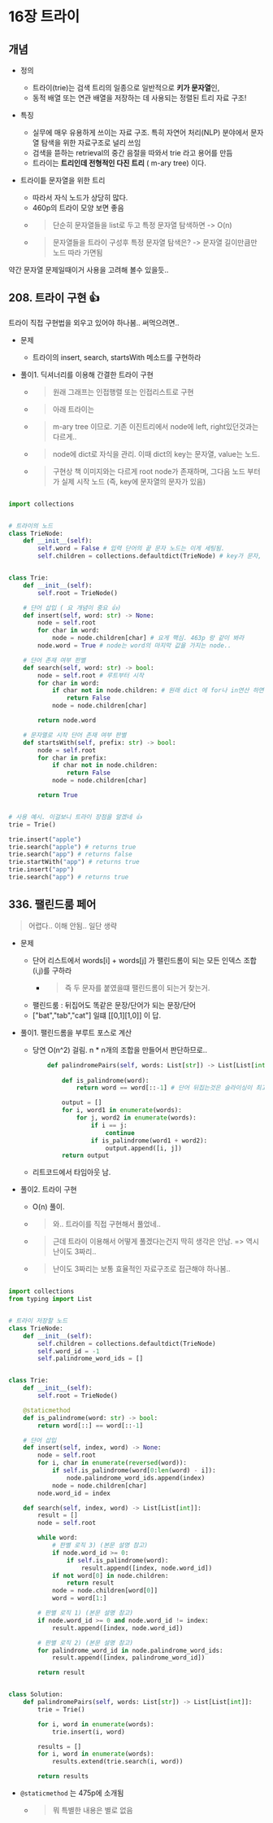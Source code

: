 # 16장 트라이

## 개념

- 정의
  - 트라이(trie)는 검색 트리의 일종으로 일반적으로 **키가 문자열**인,
  - 동적 배열 또는 연관 배열을 저장하는 데 사용되는 정렬된 트리 자료 구조!

- 특징
  - 실무에 매우 유용하게 쓰이는 자료 구조. 특히 자연어 처리(NLP) 분야에서 문자열 탐색을 위한 자료구조로 널리 쓰임
  - 검색을 뜯하는 retrieval의 중간 음절을 따와서 trie 라고 용어를 만듬
  - 트라이는 **트리인데 전형적인 다진 트리** ( m-ary tree) 이다.

- 트라이틑 문자열을 위한 트리
  - 따라서 자식 노드가 상당히 많다.
  - 460p의 트라이 모양 보면 좋음
  - > 단순히 문자열들을 list로 두고 특정 문자열 탐색하면 -> O(n)
  - > 문자열들을 트라이 구성후 특정 문자열 탐색은? -> 문자열 길이만큼만 노드 따라 가면됨

약간 문자열 문제일때이거 사용을 고려해 볼수 있을듯..

## 208. 트라이 구현 👍

트라이 직접 구현법을 외우고 있어야 하나봄.. 써먹으려면..

- 문제
  - 트라이의 insert, search, startsWith 메소드를 구현하라

- 풀이1. 딕셔너리를 이용해 간결한 트라이 구현
  - > 원래 그래프는 인접행렬 또는 인접리스트로 구현
  - > 아래 트라이는
  - > m-ary tree 이므로. 기존 이진트리에서 node에 left, right있던것과는 다르게..
  - > node에 dict로 자식을 관리. 이때 dict의 key는 문자열, value는 노드.
  - > 구현상 책 이미지와는 다르게 root node가 존재하며, 그다음 노드 부터가 실제 시작 노드 (즉, key에 문자열의 문자가 있음)

```python

import collections


# 트라이의 노드
class TrieNode:
    def __init__(self):
        self.word = False # 입력 단어의 끝 문자 노드는 이게 세팅됨. 
        self.children = collections.defaultdict(TrieNode) # key가 문자, value는 다음 노드


class Trie:
    def __init__(self):
        self.root = TrieNode()

    # 단어 삽입 ( 요 개념이 중요 👍)
    def insert(self, word: str) -> None:
        node = self.root
        for char in word:
            node = node.children[char] # 요게 핵심. 463p 랑 같이 봐라
        node.word = True # node는 word의 마지막 값을 가지는 node..

    # 단어 존재 여부 판별
    def search(self, word: str) -> bool:
        node = self.root # 루트부터 시작
        for char in word:
            if char not in node.children: # 원래 dict 에 for나 in연산 하면 dict의 key값들을 대상으로 연산됨
                return False
            node = node.children[char]

        return node.word

    # 문자열로 시작 단어 존재 여부 판별
    def startsWith(self, prefix: str) -> bool:
        node = self.root
        for char in prefix:
            if char not in node.children:
                return False
            node = node.children[char]

        return True


# 사용 예시. 이걸보니 트라이 장점을 알겠네 👍
trie = Trie()

trie.insert("apple") 
trie.search("apple") # returns true
trie.search("app") # returns false
trie.startWith("app") # returns true 
trie.insert("app") 
trie.search("app") # returns true
```

## 336. 팰린드룸 페어

> 어렵다.. 이해 안됨.. 일단 생략

- 문제
  - 단어 리스트에서 words[i] + words[j] 가 팰린드롬이 되는 모든 인덱스 조합 (i,j)를 구하라
    - > 즉 두 문자를 붙였을떄 팰린드롬이 되는거 찾는거.
  - 팰린드룸 : 뒤집어도 똑같은 문장/단어가 되는 문장/단어
  - ["bat","tab","cat"] 일떄 [[0,1][1,0]] 이 답.

- 풀이1. 팰린드롬을 부루트 포스로 계산
  - 당연 O(n^2) 걸림. n * n개의 조합을 만들어서 판단하므로..

    ```python
        def palindromePairs(self, words: List[str]) -> List[List[int]]:
            
            def is_palindrome(word):
                return word == word[::-1] # 단어 뒤집는것은 슬라이싱이 최고 👍

            output = []
            for i, word1 in enumerate(words):
                for j, word2 in enumerate(words):
                    if i == j:
                        continue
                    if is_palindrome(word1 + word2):
                        output.append([i, j])
            return output

    ```
  - 리트코드에서 타임아웃 남.

- 풀이2. 트라이 구현
  - O(n) 풀이.
  - > 와.. 트라이를 직접 구현해서 풀었네..
  - > 근데 트라이 이용해서 어떻게 풀겠다는건지 딱히 생각은 안남. => 역시 난이도 3짜리..
  - > 난이도 3짜리는 보통 효율적인 자료구조로 접근해야 하나봄..

```python

import collections
from typing import List


# 트라이 저장할 노드
class TrieNode:
    def __init__(self):
        self.children = collections.defaultdict(TrieNode)
        self.word_id = -1
        self.palindrome_word_ids = []


class Trie:
    def __init__(self):
        self.root = TrieNode()

    @staticmethod
    def is_palindrome(word: str) -> bool:
        return word[::] == word[::-1]

    # 단어 삽입
    def insert(self, index, word) -> None:
        node = self.root
        for i, char in enumerate(reversed(word)):
            if self.is_palindrome(word[0:len(word) - i]):
                node.palindrome_word_ids.append(index)
            node = node.children[char]
        node.word_id = index

    def search(self, index, word) -> List[List[int]]:
        result = []
        node = self.root

        while word:
            # 판별 로직 3) (본문 설명 참고)
            if node.word_id >= 0:
                if self.is_palindrome(word):
                    result.append([index, node.word_id])
            if not word[0] in node.children:
                return result
            node = node.children[word[0]]
            word = word[1:]

        # 판별 로직 1) (본문 설명 참고)
        if node.word_id >= 0 and node.word_id != index:
            result.append([index, node.word_id])

        # 판별 로직 2) (본문 설명 참고)
        for palindrome_word_id in node.palindrome_word_ids:
            result.append([index, palindrome_word_id])

        return result


class Solution:
    def palindromePairs(self, words: List[str]) -> List[List[int]]:
        trie = Trie()

        for i, word in enumerate(words):
            trie.insert(i, word)

        results = []
        for i, word in enumerate(words):
            results.extend(trie.search(i, word))

        return results

```

- `@staticmethod` 는 475p에 소개됨
  - > 뭐 특별한 내용은 별로 없음